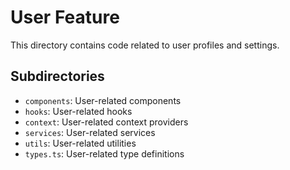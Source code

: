 # User Feature

This directory contains code related to user profiles and settings.

## Subdirectories

- `components`: User-related components
- `hooks`: User-related hooks
- `context`: User-related context providers
- `services`: User-related services
- `utils`: User-related utilities
- `types.ts`: User-related type definitions
